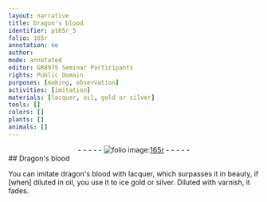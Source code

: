 ```yaml
---
layout: narrative
title: Dragon's blood
identifier: p165r_5
folio: 165r
annotation: no
author:
mode: annotated
editor: GR8975 Seminar Participants
rights: Public Domain
purposes: [making, observation]
activities: [imitation]
materials: [lacquer, oil, gold or silver]
tools: []
colors: []
plants: []
animals: []
---
```


 <div class="folio" align="center">- - - - - <a href="http://gallica.bnf.fr/ark:/12148/btv1b9059316c/f336.item" target="_blank"><img src="https://cu-mkp.github.io/GR8975-edition/assets/photo-icon.png" alt="folio image: " style="display:inline-block; margin-bottom:-3px;"/>165r</a> - - - - - </div> <span class="activity"></span>   
## Dragon's blood

 
You can imitate dragon's blood with <span class="material">lacquer</span>, which surpasses it in beauty, if [when] diluted in <span class="material">oil</span>, you use it to ice <span class="material">gold or silver</span>. Diluted with varnish, it fades.
 